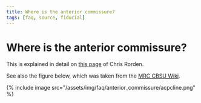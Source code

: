 ```yaml
---
title: Where is the anterior commissure?
tags: [faq, source, fiducial]
---
```


# Where is the anterior commissure?

This is explained in detail on [this page](http://people.cas.sc.edu/rorden/anatomy/na_ac.html) of Chris Rorden.

See also the figure below, which was taken from the [MRC CBSU Wiki](http://imaging.mrc-cbu.cam.ac.uk/imaging/NeuroanatomyTutorial).

{% include image src="/assets/img/faq/anterior_commissure/acpcline.png" %}
